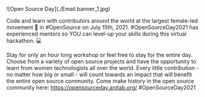 ![Open Source Day](./Email banner_1.jpg)

Code and learn with contributors around the world at the largest female-led movement 💪  in #OpenSource on July 15th, 2021. #OpenSourceDay2021 has experienced mentors so YOU can level-up your skills during this virtual hackathon. 💻 

Stay for only an hour long workshop or feel free to stay for the entire day. Choose from a variety of open source projects and have the opportunity to learn from women technologists all over the world. Every little contribution - no matter how big or small - will count towards an impact that will benefit the entire open source community. Come make history in the open source community here: https://opensourceday.anitab.org/
#OpenSourceDay2021 
